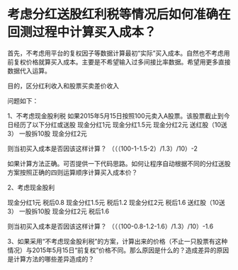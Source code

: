 # 考虑分红送股红利税等情况后如何准确在回测过程中计算买入成本？

首先，不考虑用平台的复权因子等数据计算最初“实际”买入成本。自然也不考虑用前复权价格就算买入成本。主要是不希望输入过多间接比率数据。希望用更多直接数据代入运算。

目的，区分红利收入和股票买卖差价收入

问题如下：

1、不考虑现金股利税
如果2015年5月15日按照100元卖入A股票。该股票截止到今日经历了以下分红或送股
现金分红1元
现金分红1.5元
现金分红2元 送红股（10送3）
一股拆10股
现金分红2元

则当初买入成本是否因该这样计算？
（（（100-1-1.5-2）/1.3）/10）-2

如果计算方法正确。可否提供一下代码思路。如何让程序自动根据不同的分红送股方案按照正确的四则运算顺序计算买入成本价？

2、考虑现金股利

现金分红1元 税后0.8
现金分红1.5元 税后1.2
现金分红2元 税后1.6 送红股（10送3）
一股拆10股
现金分红2元 税后1.6

则当初买入成本是否因该这样计算？
（（（100-0.8-1.2-1.6）/1.3）/10）-1.6

3、如果采用“不考虑现金股利税”的方案，计算出来的价格（不止一只股票有这种情况）与2015年5月15日“前复权”价格不同。那么原因是什么的？造成差异的原因是计算方法的哪些差异造成的？
